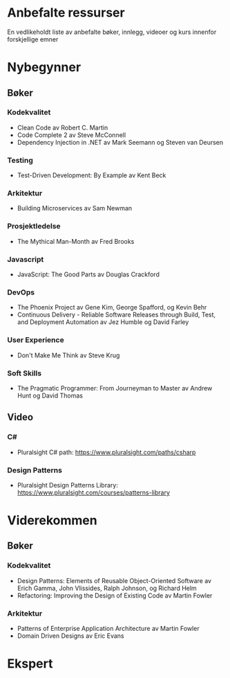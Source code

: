 # Anbefalte ressurser
En vedlikeholdt liste av anbefalte bøker, innlegg, videoer og kurs innenfor forskjellige emner

# Nybegynner

## Bøker

### Kodekvalitet
* Clean Code av Robert C. Martin
* Code Complete 2 av Steve McConnell
* Dependency Injection in .NET av Mark Seemann og Steven van Deursen

### Testing
* Test-Driven Development: By Example av Kent Beck

### Arkitektur
* Building Microservices av Sam Newman

### Prosjektledelse
* The Mythical Man-Month av Fred Brooks

### Javascript
* JavaScript: The Good Parts av Douglas Crackford

### DevOps
* The Phoenix Project av Gene Kim, George Spafford, og Kevin Behr
* Continuous Delivery - Reliable Software Releases through Build, Test, and Deployment Automation av Jez Humble og David Farley

### User Experience
* Don't Make Me Think av Steve Krug

### Soft Skills
* The Pragmatic Programmer: From Journeyman to Master av Andrew Hunt og David Thomas

## Video

### C#
* Pluralsight C# path: https://www.pluralsight.com/paths/csharp

### Design Patterns
* Pluralsight Design Patterns Library: https://www.pluralsight.com/courses/patterns-library

# Viderekommen

## Bøker

### Kodekvalitet
* Design Patterns: Elements of Reusable Object-Oriented Software av Erich Gamma, John Vlissides, Ralph Johnson, og Richard Helm
* Refactoring: Improving the Design of Existing Code av Martin Fowler

### Arkitektur
* Patterns of Enterprise Application Architecture av Martin Fowler
* Domain Driven Designs av Eric Evans

# Ekspert